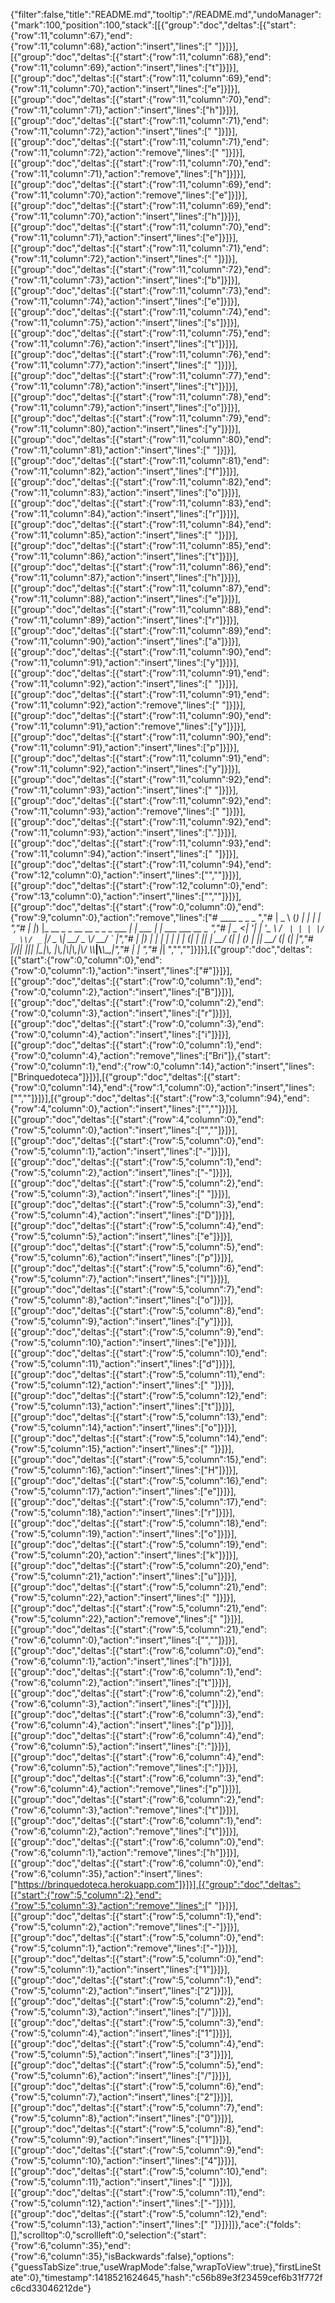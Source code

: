 {"filter":false,"title":"README.md","tooltip":"/README.md","undoManager":{"mark":100,"position":100,"stack":[[{"group":"doc","deltas":[{"start":{"row":11,"column":67},"end":{"row":11,"column":68},"action":"insert","lines":[" "]}]}],[{"group":"doc","deltas":[{"start":{"row":11,"column":68},"end":{"row":11,"column":69},"action":"insert","lines":["t"]}]}],[{"group":"doc","deltas":[{"start":{"row":11,"column":69},"end":{"row":11,"column":70},"action":"insert","lines":["e"]}]}],[{"group":"doc","deltas":[{"start":{"row":11,"column":70},"end":{"row":11,"column":71},"action":"insert","lines":["h"]}]}],[{"group":"doc","deltas":[{"start":{"row":11,"column":71},"end":{"row":11,"column":72},"action":"insert","lines":[" "]}]}],[{"group":"doc","deltas":[{"start":{"row":11,"column":71},"end":{"row":11,"column":72},"action":"remove","lines":[" "]}]}],[{"group":"doc","deltas":[{"start":{"row":11,"column":70},"end":{"row":11,"column":71},"action":"remove","lines":["h"]}]}],[{"group":"doc","deltas":[{"start":{"row":11,"column":69},"end":{"row":11,"column":70},"action":"remove","lines":["e"]}]}],[{"group":"doc","deltas":[{"start":{"row":11,"column":69},"end":{"row":11,"column":70},"action":"insert","lines":["h"]}]}],[{"group":"doc","deltas":[{"start":{"row":11,"column":70},"end":{"row":11,"column":71},"action":"insert","lines":["e"]}]}],[{"group":"doc","deltas":[{"start":{"row":11,"column":71},"end":{"row":11,"column":72},"action":"insert","lines":[" "]}]}],[{"group":"doc","deltas":[{"start":{"row":11,"column":72},"end":{"row":11,"column":73},"action":"insert","lines":["b"]}]}],[{"group":"doc","deltas":[{"start":{"row":11,"column":73},"end":{"row":11,"column":74},"action":"insert","lines":["e"]}]}],[{"group":"doc","deltas":[{"start":{"row":11,"column":74},"end":{"row":11,"column":75},"action":"insert","lines":["s"]}]}],[{"group":"doc","deltas":[{"start":{"row":11,"column":75},"end":{"row":11,"column":76},"action":"insert","lines":["t"]}]}],[{"group":"doc","deltas":[{"start":{"row":11,"column":76},"end":{"row":11,"column":77},"action":"insert","lines":[" "]}]}],[{"group":"doc","deltas":[{"start":{"row":11,"column":77},"end":{"row":11,"column":78},"action":"insert","lines":["t"]}]}],[{"group":"doc","deltas":[{"start":{"row":11,"column":78},"end":{"row":11,"column":79},"action":"insert","lines":["o"]}]}],[{"group":"doc","deltas":[{"start":{"row":11,"column":79},"end":{"row":11,"column":80},"action":"insert","lines":["y"]}]}],[{"group":"doc","deltas":[{"start":{"row":11,"column":80},"end":{"row":11,"column":81},"action":"insert","lines":[" "]}]}],[{"group":"doc","deltas":[{"start":{"row":11,"column":81},"end":{"row":11,"column":82},"action":"insert","lines":["f"]}]}],[{"group":"doc","deltas":[{"start":{"row":11,"column":82},"end":{"row":11,"column":83},"action":"insert","lines":["o"]}]}],[{"group":"doc","deltas":[{"start":{"row":11,"column":83},"end":{"row":11,"column":84},"action":"insert","lines":["r"]}]}],[{"group":"doc","deltas":[{"start":{"row":11,"column":84},"end":{"row":11,"column":85},"action":"insert","lines":[" "]}]}],[{"group":"doc","deltas":[{"start":{"row":11,"column":85},"end":{"row":11,"column":86},"action":"insert","lines":["t"]}]}],[{"group":"doc","deltas":[{"start":{"row":11,"column":86},"end":{"row":11,"column":87},"action":"insert","lines":["h"]}]}],[{"group":"doc","deltas":[{"start":{"row":11,"column":87},"end":{"row":11,"column":88},"action":"insert","lines":["e"]}]}],[{"group":"doc","deltas":[{"start":{"row":11,"column":88},"end":{"row":11,"column":89},"action":"insert","lines":["r"]}]}],[{"group":"doc","deltas":[{"start":{"row":11,"column":89},"end":{"row":11,"column":90},"action":"insert","lines":["a"]}]}],[{"group":"doc","deltas":[{"start":{"row":11,"column":90},"end":{"row":11,"column":91},"action":"insert","lines":["y"]}]}],[{"group":"doc","deltas":[{"start":{"row":11,"column":91},"end":{"row":11,"column":92},"action":"insert","lines":[" "]}]}],[{"group":"doc","deltas":[{"start":{"row":11,"column":91},"end":{"row":11,"column":92},"action":"remove","lines":[" "]}]}],[{"group":"doc","deltas":[{"start":{"row":11,"column":90},"end":{"row":11,"column":91},"action":"remove","lines":["y"]}]}],[{"group":"doc","deltas":[{"start":{"row":11,"column":90},"end":{"row":11,"column":91},"action":"insert","lines":["p"]}]}],[{"group":"doc","deltas":[{"start":{"row":11,"column":91},"end":{"row":11,"column":92},"action":"insert","lines":["y"]}]}],[{"group":"doc","deltas":[{"start":{"row":11,"column":92},"end":{"row":11,"column":93},"action":"insert","lines":[" "]}]}],[{"group":"doc","deltas":[{"start":{"row":11,"column":92},"end":{"row":11,"column":93},"action":"remove","lines":[" "]}]}],[{"group":"doc","deltas":[{"start":{"row":11,"column":92},"end":{"row":11,"column":93},"action":"insert","lines":["."]}]}],[{"group":"doc","deltas":[{"start":{"row":11,"column":93},"end":{"row":11,"column":94},"action":"insert","lines":[" "]}]}],[{"group":"doc","deltas":[{"start":{"row":11,"column":94},"end":{"row":12,"column":0},"action":"insert","lines":["",""]}]}],[{"group":"doc","deltas":[{"start":{"row":12,"column":0},"end":{"row":13,"column":0},"action":"insert","lines":["",""]}]}],[{"group":"doc","deltas":[{"start":{"row":0,"column":0},"end":{"row":9,"column":0},"action":"remove","lines":["#    ____       _                            _       _                 ","#   |  _ \\     (_)                          | |     | |                ","#   | |_) |_ __ _ _ __   __ _ _   _  ___  __| | ___ | |_ ___  ___ __ _ ","#   |  _ <| '__| | '_ \\ / _` | | | |/ _ \\/ _` |/ _ \\| __/ _ \\/ __/ _` |","#   | |_) | |  | | | | | (_| | |_| |  __/ (_| | (_) | ||  __/ (_| (_| |","#   |____/|_|  |_|_| |_|\\__, |\\__,_|\\___|\\__,_|\\___/ \\__\\___|\\___\\__,_|","#                          | |                                         ","#                          |_|                                         ","",""]}]}],[{"group":"doc","deltas":[{"start":{"row":0,"column":0},"end":{"row":0,"column":1},"action":"insert","lines":["#"]}]}],[{"group":"doc","deltas":[{"start":{"row":0,"column":1},"end":{"row":0,"column":2},"action":"insert","lines":["B"]}]}],[{"group":"doc","deltas":[{"start":{"row":0,"column":2},"end":{"row":0,"column":3},"action":"insert","lines":["r"]}]}],[{"group":"doc","deltas":[{"start":{"row":0,"column":3},"end":{"row":0,"column":4},"action":"insert","lines":["i"]}]}],[{"group":"doc","deltas":[{"start":{"row":0,"column":1},"end":{"row":0,"column":4},"action":"remove","lines":["Bri"]},{"start":{"row":0,"column":1},"end":{"row":0,"column":14},"action":"insert","lines":["Brinquedoteca"]}]}],[{"group":"doc","deltas":[{"start":{"row":0,"column":14},"end":{"row":1,"column":0},"action":"insert","lines":["",""]}]}],[{"group":"doc","deltas":[{"start":{"row":3,"column":94},"end":{"row":4,"column":0},"action":"insert","lines":["",""]}]}],[{"group":"doc","deltas":[{"start":{"row":4,"column":0},"end":{"row":5,"column":0},"action":"insert","lines":["",""]}]}],[{"group":"doc","deltas":[{"start":{"row":5,"column":0},"end":{"row":5,"column":1},"action":"insert","lines":["-"]}]}],[{"group":"doc","deltas":[{"start":{"row":5,"column":1},"end":{"row":5,"column":2},"action":"insert","lines":["-"]}]}],[{"group":"doc","deltas":[{"start":{"row":5,"column":2},"end":{"row":5,"column":3},"action":"insert","lines":[" "]}]}],[{"group":"doc","deltas":[{"start":{"row":5,"column":3},"end":{"row":5,"column":4},"action":"insert","lines":["D"]}]}],[{"group":"doc","deltas":[{"start":{"row":5,"column":4},"end":{"row":5,"column":5},"action":"insert","lines":["e"]}]}],[{"group":"doc","deltas":[{"start":{"row":5,"column":5},"end":{"row":5,"column":6},"action":"insert","lines":["p"]}]}],[{"group":"doc","deltas":[{"start":{"row":5,"column":6},"end":{"row":5,"column":7},"action":"insert","lines":["l"]}]}],[{"group":"doc","deltas":[{"start":{"row":5,"column":7},"end":{"row":5,"column":8},"action":"insert","lines":["o"]}]}],[{"group":"doc","deltas":[{"start":{"row":5,"column":8},"end":{"row":5,"column":9},"action":"insert","lines":["y"]}]}],[{"group":"doc","deltas":[{"start":{"row":5,"column":9},"end":{"row":5,"column":10},"action":"insert","lines":["e"]}]}],[{"group":"doc","deltas":[{"start":{"row":5,"column":10},"end":{"row":5,"column":11},"action":"insert","lines":["d"]}]}],[{"group":"doc","deltas":[{"start":{"row":5,"column":11},"end":{"row":5,"column":12},"action":"insert","lines":[" "]}]}],[{"group":"doc","deltas":[{"start":{"row":5,"column":12},"end":{"row":5,"column":13},"action":"insert","lines":["t"]}]}],[{"group":"doc","deltas":[{"start":{"row":5,"column":13},"end":{"row":5,"column":14},"action":"insert","lines":["o"]}]}],[{"group":"doc","deltas":[{"start":{"row":5,"column":14},"end":{"row":5,"column":15},"action":"insert","lines":[" "]}]}],[{"group":"doc","deltas":[{"start":{"row":5,"column":15},"end":{"row":5,"column":16},"action":"insert","lines":["H"]}]}],[{"group":"doc","deltas":[{"start":{"row":5,"column":16},"end":{"row":5,"column":17},"action":"insert","lines":["e"]}]}],[{"group":"doc","deltas":[{"start":{"row":5,"column":17},"end":{"row":5,"column":18},"action":"insert","lines":["r"]}]}],[{"group":"doc","deltas":[{"start":{"row":5,"column":18},"end":{"row":5,"column":19},"action":"insert","lines":["o"]}]}],[{"group":"doc","deltas":[{"start":{"row":5,"column":19},"end":{"row":5,"column":20},"action":"insert","lines":["k"]}]}],[{"group":"doc","deltas":[{"start":{"row":5,"column":20},"end":{"row":5,"column":21},"action":"insert","lines":["u"]}]}],[{"group":"doc","deltas":[{"start":{"row":5,"column":21},"end":{"row":5,"column":22},"action":"insert","lines":[" "]}]}],[{"group":"doc","deltas":[{"start":{"row":5,"column":21},"end":{"row":5,"column":22},"action":"remove","lines":[" "]}]}],[{"group":"doc","deltas":[{"start":{"row":5,"column":21},"end":{"row":6,"column":0},"action":"insert","lines":["",""]}]}],[{"group":"doc","deltas":[{"start":{"row":6,"column":0},"end":{"row":6,"column":1},"action":"insert","lines":["h"]}]}],[{"group":"doc","deltas":[{"start":{"row":6,"column":1},"end":{"row":6,"column":2},"action":"insert","lines":["t"]}]}],[{"group":"doc","deltas":[{"start":{"row":6,"column":2},"end":{"row":6,"column":3},"action":"insert","lines":["t"]}]}],[{"group":"doc","deltas":[{"start":{"row":6,"column":3},"end":{"row":6,"column":4},"action":"insert","lines":["p"]}]}],[{"group":"doc","deltas":[{"start":{"row":6,"column":4},"end":{"row":6,"column":5},"action":"insert","lines":[":"]}]}],[{"group":"doc","deltas":[{"start":{"row":6,"column":4},"end":{"row":6,"column":5},"action":"remove","lines":[":"]}]}],[{"group":"doc","deltas":[{"start":{"row":6,"column":3},"end":{"row":6,"column":4},"action":"remove","lines":["p"]}]}],[{"group":"doc","deltas":[{"start":{"row":6,"column":2},"end":{"row":6,"column":3},"action":"remove","lines":["t"]}]}],[{"group":"doc","deltas":[{"start":{"row":6,"column":1},"end":{"row":6,"column":2},"action":"remove","lines":["t"]}]}],[{"group":"doc","deltas":[{"start":{"row":6,"column":0},"end":{"row":6,"column":1},"action":"remove","lines":["h"]}]}],[{"group":"doc","deltas":[{"start":{"row":6,"column":0},"end":{"row":6,"column":35},"action":"insert","lines":["https://brinquedoteca.herokuapp.com"]}]}],[{"group":"doc","deltas":[{"start":{"row":5,"column":2},"end":{"row":5,"column":3},"action":"remove","lines":[" "]}]}],[{"group":"doc","deltas":[{"start":{"row":5,"column":1},"end":{"row":5,"column":2},"action":"remove","lines":["-"]}]}],[{"group":"doc","deltas":[{"start":{"row":5,"column":0},"end":{"row":5,"column":1},"action":"remove","lines":["-"]}]}],[{"group":"doc","deltas":[{"start":{"row":5,"column":0},"end":{"row":5,"column":1},"action":"insert","lines":["1"]}]}],[{"group":"doc","deltas":[{"start":{"row":5,"column":1},"end":{"row":5,"column":2},"action":"insert","lines":["2"]}]}],[{"group":"doc","deltas":[{"start":{"row":5,"column":2},"end":{"row":5,"column":3},"action":"insert","lines":["/"]}]}],[{"group":"doc","deltas":[{"start":{"row":5,"column":3},"end":{"row":5,"column":4},"action":"insert","lines":["1"]}]}],[{"group":"doc","deltas":[{"start":{"row":5,"column":4},"end":{"row":5,"column":5},"action":"insert","lines":["3"]}]}],[{"group":"doc","deltas":[{"start":{"row":5,"column":5},"end":{"row":5,"column":6},"action":"insert","lines":["/"]}]}],[{"group":"doc","deltas":[{"start":{"row":5,"column":6},"end":{"row":5,"column":7},"action":"insert","lines":["2"]}]}],[{"group":"doc","deltas":[{"start":{"row":5,"column":7},"end":{"row":5,"column":8},"action":"insert","lines":["0"]}]}],[{"group":"doc","deltas":[{"start":{"row":5,"column":8},"end":{"row":5,"column":9},"action":"insert","lines":["1"]}]}],[{"group":"doc","deltas":[{"start":{"row":5,"column":9},"end":{"row":5,"column":10},"action":"insert","lines":["4"]}]}],[{"group":"doc","deltas":[{"start":{"row":5,"column":10},"end":{"row":5,"column":11},"action":"insert","lines":[" "]}]}],[{"group":"doc","deltas":[{"start":{"row":5,"column":11},"end":{"row":5,"column":12},"action":"insert","lines":["-"]}]}],[{"group":"doc","deltas":[{"start":{"row":5,"column":12},"end":{"row":5,"column":13},"action":"insert","lines":[" "]}]}]]},"ace":{"folds":[],"scrolltop":0,"scrollleft":0,"selection":{"start":{"row":6,"column":35},"end":{"row":6,"column":35},"isBackwards":false},"options":{"guessTabSize":true,"useWrapMode":false,"wrapToView":true},"firstLineState":0},"timestamp":1418521624645,"hash":"c56b89e3f23459cef6b31f772fc6cd33046212de"}